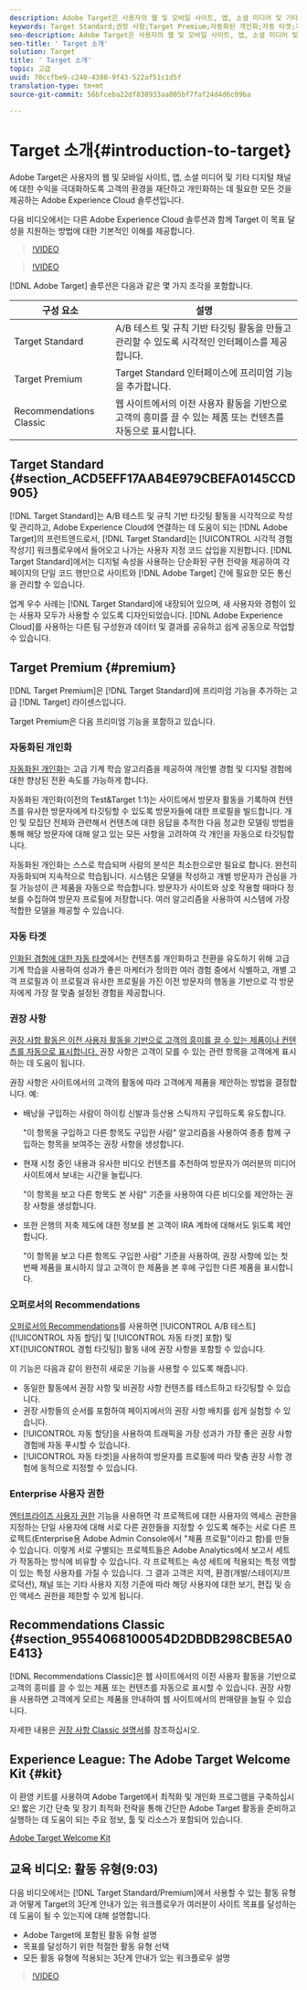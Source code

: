 ```yaml
---
description: Adobe Target은 사용자의 웹 및 모바일 사이트, 앱, 소셜 미디어 및 기타 디지털 채널에 대한 수익을 극대화하도록 고객의 환경을 재단하고 개인화하는 데 필요한 모든 것을 제공하는 Adobe Experience Cloud 솔루션입니다.
keywords: Target Standard;권장 사항;Target Premium;자동화된 개인화;자동 타겟;자동 타겟;사용 권한
seo-description: Adobe Target은 사용자의 웹 및 모바일 사이트, 앱, 소셜 미디어 및 기타 디지털 채널에 대한 수익을 극대화하도록 고객의 환경을 재단하고 개인화하는 데 필요한 모든 것을 제공하는 Adobe Experience Cloud 솔루션입니다.
seo-title: ' Target 소개'
solution: Target
title: ' Target 소개'
topic: 고급
uuid: 70ccfbe9-c240-4380-9f43-522af51c1d5f
translation-type: tm+mt
source-git-commit: 56bfceba22df830933aa005bf7faf24d4d6c09ba

---
```



# Target 소개{#introduction-to-target}

Adobe Target은 사용자의 웹 및 모바일 사이트, 앱, 소셜 미디어 및 기타 디지털 채널에 대한 수익을 극대화하도록 고객의 환경을 재단하고 개인화하는 데 필요한 모든 것을 제공하는 Adobe Experience Cloud 솔루션입니다.

다음 비디오에서는 다른 Adobe Experience Cloud 솔루션과 함께 Target 이 목표 달성을 지원하는 방법에 대한 기본적인 이해를 제공합니다.

>[!VIDEO](https://www.youtube.com/watch?v=O7fFTcV7toI)

>[!VIDEO](https://www.youtube.com/watch?v=qsgXjHdtgYE)

[!DNL Adobe Target] 솔루션은 다음과 같은 몇 가지 조각을 포함합니다.

| 구성 요소 | 설명 |
|--- |--- |
| Target Standard | A/B 테스트 및 규칙 기반 타깃팅 활동을 만들고 관리할 수 있도록 시각적인 인터페이스를 제공합니다. |
| Target Premium | Target Standard 인터페이스에 프리미엄 기능을 추가합니다. |
| Recommendations Classic  | 웹 사이트에서의 이전 사용자 활동을 기반으로 고객의 흥미를 끌 수 있는 제품 또는 컨텐츠를 자동으로 표시합니다. |

## Target Standard {#section_ACD5EFF17AAB4E979CBEFA0145CCD905}

[!DNL Target Standard]는 A/B 테스트 및 규칙 기반 타깃팅 활동을 시각적으로 작성 및 관리하고, Adobe Experience Cloud에 연결하는 데 도움이 되는 [!DNL Adobe Target]의 프런트엔드로서, [!DNL Target Standard]는 [!UICONTROL 시각적 경험 작성기] 워크플로우에서 들어오고 나가는 사용자 지정 코드 삽입을 지원합니다. [!DNL Target Standard]에서는 디지털 속성을 사용하는 단순화된 구현 전략을 제공하여 각 페이지의 단일 코드 행만으로 사이트와 [!DNL Adobe Target] 간에 필요한 모든 통신을 관리할 수 있습니다.

업계 우수 사례는 [!DNL Target Standard]에 내장되어 있으며, 새 사용자와 경험이 있는 사용자 모두가 사용할 수 있도록 디자인되었습니다. [!DNL Adobe Experience Cloud]를 사용하는 다른 팀 구성원과 데이터 및 결과를 공유하고 쉽게 공동으로 작업할 수 있습니다.

## Target Premium {#premium}

[!DNL Target Premium]은 [!DNL Target Standard]에 프리미엄 기능을 추가하는 고급 [!DNL Target] 라이센스입니다.

Target Premium은 다음 프리미엄 기능을 포함하고 있습니다.

### 자동화된 개인화

[자동화된 개인화](../c-activities/t-automated-personalization/automated-personalization.md#task_8AAF837796D74CF893CA2F88BA1491C9)는 고급 기계 학습 알고리즘을 제공하여 개인별 경험 및 디지털 경험에 대한 향상된 전환 속도를 가능하게 합니다.

자동화된 개인화(이전의 Test&amp;Target 1:1)는 사이트에서 방문자 활동을 기록하여 컨텐츠를 유사한 방문자에게 타깃팅할 수 있도록 방문자들에 대한 프로필을 빌드합니다. 개인 및 모집단 전체와 관련해서 컨텐츠에 대한 응답을 추적한 다음 정교한 모델링 방법을 통해 해당 방문자에 대해 알고 있는 모든 사항을 고려하여 각 개인을 자동으로 타깃팅합니다.

자동화된 개인화는 스스로 학습되며 사람의 분석은 최소한으로만 필요로 합니다. 완전히 자동화되며 지속적으로 학습됩니다. 시스템은 모델을 작성하고 개별 방문자가 관심을 가질 가능성이 큰 제품을 자동으로 학습합니다. 방문자가 사이트와 상호 작용할 때마다 정보를 수집하여 방문자 프로필에 저장합니다. 여러 알고리즘을 사용하여 시스템에 가장 적합한 모델을 제공할 수 있습니다.

### 자동 타겟

[인화된 경험에 대한 자동 타겟](../c-activities/auto-target-to-optimize.md#concept_67779E5B7F67427A97D7EA2A6FB919B3)에서는 컨텐츠를 개인화하고 전환을 유도하기 위해 고급 기계 학습을 사용하여 성과가 좋은 마케터가 정의한 여러 경험 중에서 식별하고, 개별 고객 프로필과 이 프로필과 유사한 프로필을 가진 이전 방문자의 행동을 기반으로 각 방문자에게 가장 잘 맞춤 설정된 경험을 제공합니다.

### 권장 사항

[권장 사항 활동은 이전 사용자 활동을 기반으로 고객의 흥미를 끌 수 있는 제품이나 컨텐츠를 자동으로 표시합니다. ](../c-recommendations/recommendations.md#concept_7556C8A4543942F2A77B13A29339C0C0) 권장 사항은 고객이 모를 수 있는 관련 항목을 고객에게 표시하는 데 도움이 됩니다.

권장 사항은 사이트에서의 고객의 활동에 따라 고객에게 제품을 제안하는 방법을 결정합니다. 예:

* 배낭을 구입하는 사람이 하이킹 신발과 등산용 스틱까지 구입하도록 유도합니다.

   &quot;이 항목을 구입하고 다른 항목도 구입한 사람&quot; 알고리즘을 사용하여 종종 함께 구입하는 항목을 보여주는 권장 사항을 생성합니다.

* 현재 시청 중인 내용과 유사한 비디오 컨텐츠를 추천하여 방문자가 여러분의 미디어 사이트에서 보내는 시간을 늘립니다.

   &quot;이 항목을 보고 다른 항목도 본 사람&quot; 기준을 사용하여 다른 비디오를 제안하는 권장 사항을 생성합니다.

* 또한 은행의 저축 제도에 대한 정보를 본 고객이 IRA 계좌에 대해서도 읽도록 제안합니다.

   &quot;이 항목을 보고 다른 항목도 구입한 사람&quot; 기준을 사용하여, 권장 사항에 있는 첫 번째 제품을 표시하지 않고 고객이 한 제품을 본 후에 구입한 다른 제품을 표시합니다.

### 오퍼로서의 Recommendations

[오퍼로서의 Recommendations](/help/c-recommendations/recommendations-as-an-offer.md)를 사용하면 [!UICONTROL A/B 테스트] ([!UICONTROL 자동 할당] 및 [!UICONTROL 자동 타겟] 포함) 및 XT([!UICONTROL 경험 타깃팅]) 활동 내에 권장 사항을 포함할 수 있습니다.

이 기능은 다음과 같이 완전히 새로운 기능을 사용할 수 있도록 해줍니다.

* 동일한 활동에서 권장 사항 및 비권장 사항 컨텐츠를 테스트하고 타깃팅할 수 있습니다.
* 권장 사항들의 순서를 포함하여 페이지에서의 권장 사항 배치를 쉽게 실험할 수 있습니다.
* [!UICONTROL 자동 할당]을 사용하여 트래픽을 가장 성과가 가장 좋은 권장 사항 경험에 자동 푸시할 수 있습니다.
* [!UICONTROL 자동 타겟]을 사용하여 방문자를 프로필에 따라 맞춤 권장 사항 경험에 동적으로 지정할 수 있습니다.

### Enterprise 사용자 권한

[엔터프라이즈 사용자 권한](../administrating-target/c-user-management/property-channel/property-channel.md#concept_E396B16FA2024ADBA27BC056138F9838) 기능을 사용하면 각 프로젝트에 대한 사용자의 액세스 권한을 지정하는 단일 사용자에 대해 서로 다른 권한들을 지정할 수 있도록 해주는 서로 다른 프로젝트(Enterprise용 Adobe Admin Console에서 &quot;제품 프로필&quot;이라고 함)를 만들 수 있습니다. 이렇게 서로 구별되는 프로젝트들은 Adobe Analytics에서 보고서 세트가 작동하는 방식에 비유할 수 있습니다. 각 프로젝트는 속성 세트에 적용되는 특정 역할이 있는 특정 사용자를 가질 수 있습니다. 그 결과 고객은 지역, 환경(개발/스테이지/프로덕션), 채널 또는 기타 사용자 지정 기준에 따라 해당 사용자에 대한 보기, 편집 및 승인 액세스 권한을 제한할 수 있게 됩니다.

## Recommendations Classic {#section_9554068100054D2DBDB298CBE5A0E413}

[!DNL Recommendations Classic]은 웹 사이트에서의 이전 사용자 활동을 기반으로 고객의 흥미를 끌 수 있는 제품 또는 컨텐츠를 자동으로 표시할 수 있습니다. 권장 사항을 사용하면 고객에게 모르는 제품을 안내하여 웹 사이트에서의 판매량을 늘릴 수 있습니다.

자세한 내용은 [권장 사항 Classic 설명서](../assets/adobe-recommendations-classic.pdf)를 참조하십시오.

## Experience League: The Adobe Target Welcome Kit {#kit}

이 환영 키트를 사용하여 Adobe Target에서 최적화 및 개인화 프로그램을 구축하십시오! 짧은 기간 단축 및 장기 최적화 전략을 통해 간단한 Adobe Target 활동을 준비하고 실행하는 데 도움이 되는 주요 정보, 툴 및 리소스가 포함되어 있습니다.

[Adobe Target Welcome Kit](https://expleague.azureedge.net/pdf/Adobe-Target-Welcome-Kit.pdf)

## 교육 비디오: 활동 유형(9:03)

다음 비디오에서는 [!DNL Target Standard/Premium]에서 사용할 수 있는 활동 유형과 어떻게 Target의 3단계 안내가 있는 워크플로우가 여러분이 사이트 목표를 달성하는 데 도움이 될 수 있는지에 대해 설명합니다.

* Adobe Target에 포함된 활동 유형 설명
* 목표를 달성하기 위한 적절한 활동 유형 선택
* 모든 활동 유형에 적용되는 3단계 안내가 있는 워크플로우 설명

>[!VIDEO](https://video.tv.adobe.com/v/17386?captions=kor)
